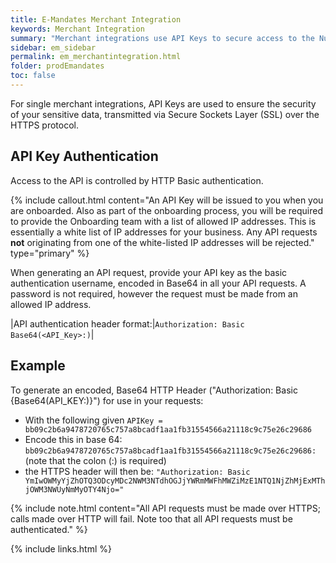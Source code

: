 ```yaml
---
title: E-Mandates Merchant Integration
keywords: Merchant Integration 
summary: "Merchant integrations use API Keys to secure access to the Nuapay APIs"
sidebar: em_sidebar
permalink: em_merchantintegration.html
folder: prodEmandates
toc: false
---
```



For single merchant integrations, API Keys are used to ensure the security of your sensitive data, transmitted via Secure Sockets Layer (SSL) over the HTTPS protocol.

## API Key Authentication

Access to the API is controlled by HTTP Basic authentication.

{% include callout.html content="An API Key will be issued to you when you are onboarded. Also as part of the onboarding process, you will be required to provide the Onboarding team with a list of allowed IP addresses. This is essentially a white list of IP addresses for your business. Any API requests **not** originating from one of the white-listed IP addresses will be rejected." type="primary" %}


When generating an API request, provide your API key as the basic authentication username, encoded in Base64 in all your API requests. 
A password is not required, however the request must be made from an allowed IP address.

|API authentication header format:|`Authorization: Basic Base64(<API_Key>:)`|

## Example

To generate an encoded, Base64 HTTP Header ("Authorization: Basic {Base64(API_KEY:)}") for use in your requests:

* With the following given `APIKey = bb09c2b6a9478720765c757a8bcadf1aa1fb31554566a21118c9c75e26c29686`
* Encode this in base 64: `bb09c2b6a9478720765c757a8bcadf1aa1fb31554566a21118c9c75e26c29686:` (note that the colon (:) is required)
* the HTTPS header will then be: `"Authorization: Basic YmIwOWMyYjZhOTQ3ODcyMDc2NWM3NTdhOGJjYWRmMWFhMWZiMzE1NTQ1NjZhMjExMThjOWM3NWUyNmMyOTY4Njo="`

{% include note.html content="All API requests must be made over HTTPS; calls made over HTTP will fail. Note too that all API requests must be authenticated." %}


{% include links.html %}

